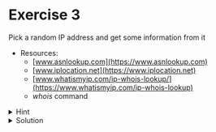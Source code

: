 # Exercise 3

Pick a random IP address and get some information from it

- Resources:
  - [www.asnlookup.com](https://www.asnlookup.com)
  - [www.iplocation.net](https://www.iplocation.net)
  - [www.whatismyip.com/ip-whois-lookup/](https://www.whatismyip.com/ip-whois-lookup)
  - *whois* command

<details>
<summary>Hint</summary>

To get a server's IP address, just ping it.

```
# ping amnesia.es
PING amnesia.es (109.123.249.205) 56(84) bytes of data.
64 bytes from vmi1273822.contaboserver.net (109.123.249.205): icmp_seq=1 ttl=54 time=44.3 ms
64 bytes from vmi1273822.contaboserver.net (109.123.249.205): icmp_seq=2 ttl=54 time=45.0 ms
64 bytes from vmi1273822.contaboserver.net (109.123.249.205): icmp_seq=3 ttl=54 time=44.5 ms
^C
--- amnesia.es ping statistics ---
3 packets transmitted, 3 received, 0% packet loss, time 2002ms
rtt min/avg/max/mdev = 44.326/44.608/44.950/0.258 ms  
```

*Explanation:* This command will perform a DNS request to the whois database server, and once it gets the answer, pings it.

</details>

<details>
<summary>Solution</summary>

- asnlookup

  | 109.123.249.205   |            |
  |-------------------|-------------|
  | AS Handle         | AS51167     |
  | ASN Name          | CONTABO     |
  | Organization Name | Contabo GmbH|
  | Organization ID   | ORG-GG22-RIPE|
  | Country           | DE Germany  |
  | Regional Registry | RIPE        |

- iplocation.net

  | Attribute       | Value                    |
  |-----------------|--------------------------|
  | IP ADDRESS      | 109.123.249.205          |
  | COUNTRY         | Germany                  |
  | REGION          | North Rhine-Westphalia   |
  | CITY            | Düsseldorf               |
  | ISP             | Contabo GmbH             |
  | ORGANIZATION    | Contabo GmbH (contabo.com)|
  | LATITUDE        | 51.2217                  |
  | LONGITUDE       | 6.7762                   |

- whois

  ```
  IP WHOIS Lookup Results For 109.123.249.205
  % This is the RIPE Database query service.
  % The objects are in RPSL format.
  %
  % The RIPE Database is subject to Terms and Conditions.
  % See http://www.ripe.net/db/support/db-terms-conditions.pdf
  
  % Note: this output has been filtered.
  %       To receive output for a database update, use the "-B" flag.
  
  % Information related to '109.123.240.0 - 109.123.255.255'
  
  % Abuse contact for '109.123.240.0 - 109.123.255.255' is 'abuse@contabo.de'
  
  inetnum:        109.123.240.0 - 109.123.255.255
  netname:        TT-20221020
  descr:          Contabo GmbH
  country:        DE
  org:            ORG-CG316-RIPE
  admin-c:        MH7476-RIPE
  tech-c:         MH7476-RIPE
  abuse-c:        MH12453-RIPE
  status:         ASSIGNED PA
  mnt-by:         MNT-CONTABO
  mnt-by:         TERRATRANSIT-MNT
  created:        2022-11-21T17:28:22Z
  last-modified:  2022-11-21T17:28:22Z
  source:         RIPE
  
  organisation:   ORG-CG316-RIPE
  org-name:       Contabo GmbH
  org-type:       other
  remarks:        * Please direct all complaints about Internet abuse like Spam, hacking or scans *
  remarks:        * to abuse@contabo.de . This will guarantee fastest processing possible. *
  address:        Aschauer Strasse 32a
  address:        81549
  address:        Munchen
  address:        GERMANY
  phone:          +498921268372
  fax-no:         +498921665862
  abuse-c:        MH12453-RIPE
  mnt-ref:        MNT-CONTABO
  mnt-ref:        de-net1-1-mnt
  mnt-by:         MNT-CONTABO
  mnt-ref:        TERRATRANSIT-MNT
  mnt-by:         TERRATRANSIT-MNT
  mnt-by:         de-net1-1-mnt
  mnt-ref:        de-tt1data-1-mnt
  created:        2021-11-09T22:12:54Z
  last-modified:  2022-01-03T23:38:33Z
  source:         RIPE # Filtered
  
  person:         Wilhelm Zwalina
  address:        Contabo GmbH
  address:        Aschauer Str. 32a
  address:        81549 Muenchen
  phone:          +49 89 21268372
  fax-no:         +49 89 21665862
  nic-hdl:        MH7476-RIPE
  mnt-by:         MNT-CONTABO
  mnt-by:         MNT-GIGA-HOSTING
  created:        2010-01-04T10:41:37Z
  last-modified:  2020-04-24T16:09:30Z
  source:         RIPE
  
  % Information related to '109.123.240.0/20AS51167'
  
  route:          109.123.240.0/20
  descr:          CONTABO
  origin:         AS51167
  mnt-by:         MNT-CONTABO
  created:        2022-10-20T15:27:20Z
  last-modified:  2022-11-02T07:54:30Z
  source:         RIPE
  
  % This query was served by the RIPE Database Query Service version 1.107 (SHETLAND)
  ```



</details>

